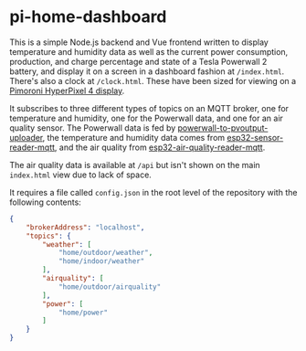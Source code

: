 # pi-home-dashboard

This is a simple Node.js backend and Vue frontend written to display temperature and humidity data as well as the current power consumption, production, and charge percentage and state of a Tesla Powerwall 2 battery, and display it on a screen in a dashboard fashion at `/index.html`. There's also a clock at `/clock.html`. These have been sized for viewing on a [Pimoroni HyperPixel 4 display](https://shop.pimoroni.com/products/hyperpixel-4?variant=12569539706963).

It subscribes to three different types of topics on an MQTT broker, one for temperature and humidity, one for the Powerwall data, and one for an air quality sensor. The Powerwall data is fed by [powerwall-to-pvoutput-uploader](https://github.com/VirtualWolf/powerwall-to-pvoutput-uploader), the temperature and humidity data comes from [esp32-sensor-reader-mqtt](https://github.com/VirtualWolf/esp32-sensor-reader-mqtt), and the air quality from [esp32-air-quality-reader-mqtt](https://github.com/VirtualWolf/esp32-air-quality-reader-mqtt).

The air quality data is available at `/api` but isn't shown on the main `index.html` view due to lack of space.

It requires a file called `config.json` in the root level of the repository with the following contents:

```json
{
    "brokerAddress": "localhost",
    "topics": {
        "weather": [
            "home/outdoor/weather",
            "home/indoor/weather"
        ],
        "airquality": [
            "home/outdoor/airquality"
        ],
        "power": [
            "home/power"
        ]
    }
}
```
